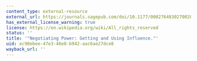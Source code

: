 ```yaml
---
content_type: external-resource
external_url: https://journals.sagepub.com/doi/10.1177/000276483027002004
has_external_license_warning: true
license: https://en.wikipedia.org/wiki/All_rights_reserved
status: ''
title: '"Negotiating Power: Getting and Using Influence."'
uid: ec90ebee-47e3-46e0-b942-aac6ae27dce8
wayback_url: ''
---
```

